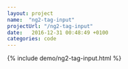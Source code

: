 ```yaml
---
layout: project
name:  "ng2-tag-input"
projectUrl: "/ng2-tag-input"
date:   2016-12-31 00:48:49 +0100
categories: code
---
```


{% include demo/ng2-tag-input.html %}
